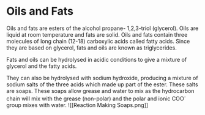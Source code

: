 # Oils and Fats
Oils and fats are esters of the alcohol propane- 1,2,3-triol (glycerol). Oils are liquid at room temperature and fats are solid. Oils and fats contain three molecules of long chain (12-18) carboxylic acids called fatty acids. Since they are based on glycerol, fats and oils are known as triglycerides.

Fats and oils can be hydrolysed in acidic conditions to give a mixture of glycerol and the fatty acids. 

They can also be hydrolysed with sodium hydroxide, producing a mixture of sodium salts of the three acids which made up part of the ester. These salts are soaps. These soaps allow grease and water to mix as the hydrocarbon chain will mix with the grease (non-polar) and the polar and ionic COO<sup>-</sup> group mixes with water.
![[Reaction Making Soaps.png]]